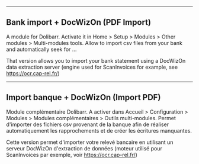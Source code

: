 --------------------------------------------------------------------------------------------------------------------------------------------------------------------------------------------------------------------------------
Bank import + DocWizOn (PDF Import)
--------------------------------------------------------------------------------------------------------------------------------------------------------------------------------------------------------------------------------

A module for Dolibarr. Activate it in Home > Setup > Modules > Other modules > Multi-modules tools.
Allow to import csv files from your bank and automatically seek for ...

That version allows you to import your bank statement using a DocWizOn data extraction server (engine used for ScanInvoices for example, see https://ocr.cap-rel.fr/)

--------------------------------------------------------------------------------------------------------------------------------------------------------------------------------------------------------------------------------
Import banque + DocWizOn (Import PDF)
--------------------------------------------------------------------------------------------------------------------------------------------------------------------------------------------------------------------------------

Module complémentaire Dolibarr. A activer dans Accueil > Configuration > Modules > Modules complémentaires > Outils multi-modules.
Permet d'importer des fichiers csv provenant de la banque afin de réaliser automatiquement les rapprochements et de créer les écritures manquantes.

Cette version permet d'importer votre relevé bancaire en utilisant un serveur DocWizOn d'extraction de données (moteur utilisé pour ScanInvoices par exemple, voir https://ocr.cap-rel.fr/)